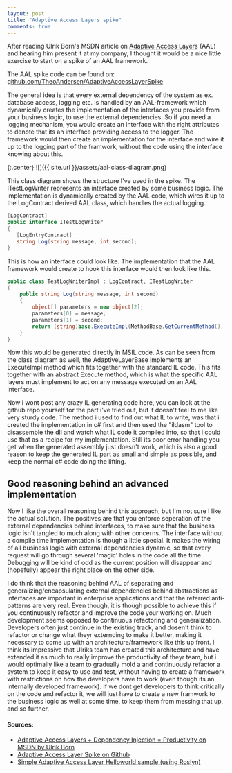 ```yaml
---
layout: post
title: "Adaptive Access Layers spike"
comments: true
---
```


After reading Ulrik Born's MSDN article on [Adaptive Access Layers](http://msdn.microsoft.com/en-us/magazine/dn451442.aspx) (AAL) and hearing him present it at my company, I thought it would be a nice little exercise to start on a spike of an AAL framework.

The AAL spike code can be found on: [github.com/TheoAndersen/AdaptiveAccessLayerSpike](http://www.github.com/TheoAndersen/AdaptiveAccessLayerSpike)

The general idea is that every external dependency of the system as ex. database access, logging etc. is handled by an AAL-framework which dynamically creates the implementation of the interfaces you provide from your business logic, to use the external dependencies. So if you need a logging mechanism, you would create an interface with the right attributes to denote that its an interface providing access to the logger. The framework would then create an implementation for the interface and wire it up to the logging part of the framwork, without the code using the interface knowing about this.

{:.center}
![]({{ site.url }}/assets/aal-class-diagram.png)

This class diagram shows the structure I've used in the spike. The ITestLogWriter represents an interface created by some business logic. The implementation is dynamically created by the AAL code, which wires it up to the LogContract derived AAL class, which handles the actual logging.

``` csharp
[LogContract]
public interface ITestLogWriter
{
   [LogEntryContract]
   string Log(string message, int second);
}
```

This is how an interface could look like. The implementation that the AAL framework would create to hook this interface would then look like this.

``` csharp
public class TestLogWriterImpl : LogContract, ITestLogWriter
{
    public string Log(string message, int second)
    {
        object[] parameters = new object[2];
        parameters[0] = message;
        parameters[1] = second;
        return (string)base.ExecuteImpl(MethodBase.GetCurrentMethod(), parameters);
    }
}
```
Now this would be generated directly in MSIL code. As can be seen from the class diagram as well, the AdaptiveLayerBase implements an ExecuteImpl method which fits together with the standard IL code. This fits together with an abstract Execute method, which is what the specific AAL layers must implement to act on any message executed on an AAL interface.

Now i wont post any crazy IL generating code here, you can look at the github repo yourself for the part i've tried out, but it doesn't feel to me like very sturdy code. The method i used to find out what IL to write, was that i created the implementation in c# first and then used the "ildasm" tool to disassemble the dll and watch what IL code it compiled into, so that i could use that as a recipe for my implementation. Still its poor error handling you get when the generated assembly just doesn't work, which is also a good reason to keep the generated IL part as small and simple as possible, and keep the normal c# code doing the lifting.

Good reasoning behind an advanced implementation
------------------------------------------------

Now I like the overall reasoning behind this approach, but I'm not sure I like the actual solution. The positives are that you enforce seperation of the external dependencies behind interfaces, to make sure that the business logic isn't tangled to much along with other concerns. The interface without a compile time implementation is though a little special. It makes the wiring of all business logic with external dependencies dynamic, so that every request will go through several 'magic' holes in the code all the time. Debugging will be kind of odd as the current position will disappear and (hopefully) appear the right place on the other side.

I do think that the reasoning behind AAL of separating and generalizing/encapsulating external dependencies behind abstractions as interfaces are important in enterprise applications and that the referred anti-patterns are very real. Even though, it is though possible to achieve this if you continuously refactor and improve the code your working on. Much development seems opposed to continuous refactoring and generalization. Developers often just continue in the existing track, and dosen't think to refactor or change what theyr externding to make it better, making it necessary to come up with an architecture/framework like this up front. I think its impressive that Ulriks team has created this architecture and have extended it as much to really improve the productivity of theyr team, but i would optimally like a team to gradually mold a and continuously refactor a system to keep it easy to use and test, without having to create a framework with restrictions on how the developers have to work (even though its an internally developed framework). If we dont get developers to think critically on the code and refactor it, we will just have to create a new framwork to the business logic as well at some time, to keep them from messing that up, and so further.

#### Sources:
- [Adaptive Access Layers + Dependency Injection = Productivity on MSDN by Ulrik Born](http://msdn.microsoft.com/en-us/magazine/dn451442.aspx)
- [Adaptive Access Layer Spike on Github](http://www.github.com/TheoAndersen/AdaptiveAccessLayerSpike)
- [Simple Adaptive Access Layer Helloworld sample (using Roslyn)](http://gertgregers.wordpress.com/2013/12/05/simple-adaptive-access-layer-helloworld-sample/)

